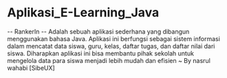 # Aplikasi_E-Learning_Java
-- RankerIn -- Adalah sebuah aplikasi sederhana yang dibangun menggunakan bahasa Java. Aplikasi ini berfungsi sebagai sistem informasi dalam mencatat data siswa, guru, kelas, daftar tugas, dan daftar nilai dari siswa. Diharapkan aplikasi ini bisa membantu pihak sekolah untuk mengelola data para siswa menjadi lebih mudah dan efisien ~ By nasrul wahabi [SibeUX] 
